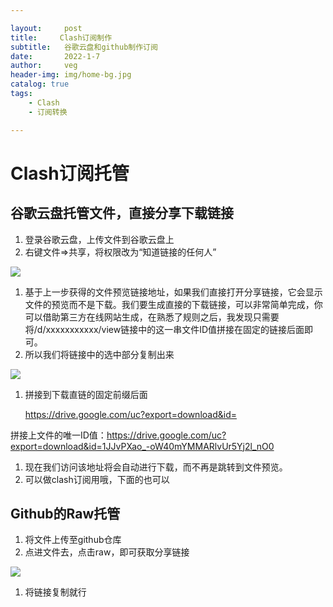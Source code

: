 ```yaml
---

layout:     post
title:     Clash订阅制作
subtitle:   谷歌云盘和github制作订阅
date:       2022-1-7
author:     veg
header-img: img/home-bg.jpg
catalog: true
tags:
    - Clash
    - 订阅转换

---
```


# Clash订阅托管

## 谷歌云盘托管文件，直接分享下载链接

1. 登录谷歌云盘，上传文件到谷歌云盘上
2. 右键文件⇒共享，将权限改为“知道链接的任何人”

![](https://raw.githubusercontent.com/vveg26/blog_photos/master/proxy/clash/clash_sub/clash_sub_1.png)

1. 基于上一步获得的文件预览链接地址，如果我们直接打开分享链接，它会显示文件的预览而不是下载。我们要生成直接的下载链接，可以非常简单完成，你可以借助第三方在线网站生成，在熟悉了规则之后，我发现只需要将/d/xxxxxxxxxxx/view链接中的这一串文件ID值拼接在固定的链接后面即可。
2. 所以我们将链接中的选中部分复制出来

![](https://raw.githubusercontent.com/vveg26/blog_photos/master/proxy/clash/clash_sub/clash_sub_2.png)

1. 拼接到下载直链的固定前缀后面  
   
    https://drive.google.com/uc?export=download&id=

拼接上文件的唯一ID值：https://drive.google.com/uc?export=download&id=1JJvPXao_-oW40mYMMARlvUr5Yj2l_nO0

1. 现在我们访问该地址将会自动进行下载，而不再是跳转到文件预览。
2. 可以做clash订阅用哦，下面的也可以

## Github的Raw托管

1. 将文件上传至github仓库
2. 点进文件去，点击raw，即可获取分享链接

![](https://raw.githubusercontent.com/vveg26/blog_photos/master/proxy/clash/clash_sub/clash_sub_3.png)

1. 将链接复制就行